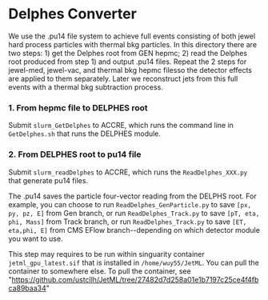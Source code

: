 
# Delphes Converter

We use the .pu14 file system to achieve full events consisting of both jewel hard process particles with thermal bkg particles. In this directory there are two steps: 1) get the Delphes root from GEN hepmc; 2) read the Delphes root produced from step 1) and output .pu14 files. Repeat the 2 steps for jewel-med, jewel-vac, and thermal bkg hepmc filesso the detector effects are applied to them separately. Later we reconstruct jets from this full events with a thermal bkg subtraction process. 

### 1. From hepmc file to DELPHES root

Submit `slurm_GetDelphes` to ACCRE, which runs the command line in `GetDelphes.sh` that runs the DELPHES module.

### 2. From DELPHES root to pu14 file

Submit `slurm_readDelphes` to ACCRE, which runs the  `ReadDelphes_XXX.py` that generate pu14 files.

The .pu14 saves the particle four-vector reading from the DELPHS root. For example, you can choose to run `ReadDelphes_GenParticle.py` to save `[px, py, pz, E]` from Gen branch, or run `ReadDelphes_Track.py` to save `[pT, eta, phi, Mass]` from Track branch, or run `ReadDelphes_Track.py` to save `[ET, eta,phi, E]` from CMS EFlow branch--depending on which detector module you want to use. 

This step may requires to be run within singuarity container `jetml_gpu_latest.sif` that is installed in `/home/wuy55/JetML`. You can pull the container to somewhere else. To pull the container, see "https://github.com/ustcllh/JetML/tree/27482d7d258a01e1b7197c25ce4f4fbca89baa34"
